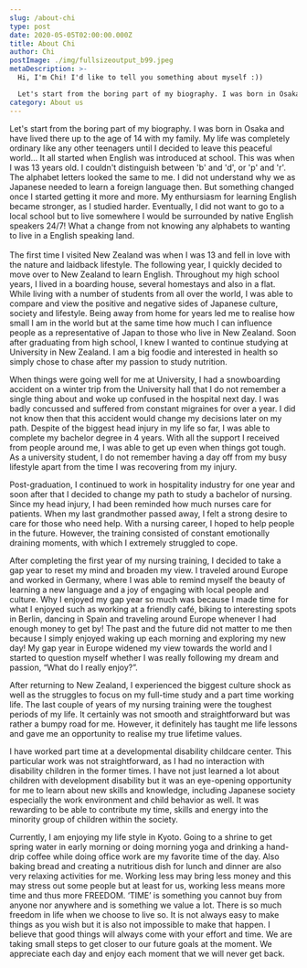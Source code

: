 ```yaml
---
slug: /about-chi
type: post
date: 2020-05-05T02:00:00.000Z
title: About Chi
author: Chi
postImage: ./img/fullsizeoutput_b99.jpeg
metaDescription: >-
  Hi, I'm Chi! I'd like to tell you something about myself :))

  Let's start from the boring part of my biography. I was born in Osaka and have lived there up to the age of 14 with my family. My life was completely ordinary like any other teenagers until I decided to leave this peaceful world...
category: About us
---
```


Let's start from the boring part of my biography. I was born in Osaka and have lived there up to the age of 14 with my family. My life was completely ordinary like any other teenagers until I decided to leave this peaceful world... It all started when English was introduced at school. This was when I was 13 years old. I couldn't distinguish between 'b' and 'd', or 'p' and 'r'. The alphabet letters looked the same to me. I did not understand why we as Japanese needed to learn a foreign language then. But something changed once I started getting it more and more. My enthursiasm for learning English became stronger, as I studied harder. Eventually, I did not want to go to a local school but to live somewhere I would be surrounded by native English speakers 24/7! What a change from not knowing any alphabets to wanting to live in a English speaking land.\
\
The first time I visited New Zealand was when I was 13 and fell in love with the nature and laidback lifestyle. The following year, I quickly decided to move over to New Zealand to learn English. Throughout my high school years, I lived in a boarding house, several homestays and also in a flat. While living with a number of students from all over the world, I was able to compare and view the positive and negative sides of Japanese culture, society and lifestyle. Being away from home for years led me to realise how small I am in the world but at the same time how much I can influence people as a representative of Japan to those who live in New Zealand. Soon after graduating from high school, I knew I wanted to continue studying at University in New Zealand. I am a big foodie and interested in health so simply chose to chase after my passion to study nutrition.

When things were going well for me at University, I had a snowboarding accident on a winter trip from the University hall that I do not remember a single thing about and woke up confused in the hospital next day. I was badly concussed and suffered from constant migraines for over a year. I did not know then that this accident would change my decisions later on my path. Despite of the biggest head injury in my life so far, I was able to complete my bachelor degree in 4 years. With all the support I received from people around me, I was able to get up even when things got tough. As a university student, I do not remember having a day off from my busy lifestyle apart from the time I was recovering from my injury.

Post-graduation, I continued to work in hospitality industry for one year and soon after that I decided to change my path to study a bachelor of nursing. Since my head injury, I had been reminded how much nurses care for patients. When my last grandmother passed away, I felt a strong desire to care for those who need help. With a nursing career, I hoped to help people in the future. However, the training consisted of constant emotionally draining moments, with which I extremely struggled to cope.

After completing the first year of my nursing training, I decided to take a gap year to reset my mind and broaden my view. I traveled around Europe and worked in Germany, where I was able to remind myself the beauty of learning a new language and a joy of engaging with local people and culture. Why I enjoyed my gap year so much was because I made time for what I enjoyed such as working at a friendly café, biking to interesting spots in Berlin, dancing in Spain and traveling around Europe whenever I had enough money to get by! The past and the future did not matter to me then because I simply enjoyed waking up each morning and exploring my new day! My gap year in Europe widened my view towards the world and I started to question myself whether I was really following my dream and passion, “What do I really enjoy?”.

After returning to New Zealand, I experienced the biggest culture shock as well as the struggles to focus on my full-time study and a part time working life. The last couple of years of my nursing training were the toughest periods of my life. It certainly was not smooth and straightforward but was rather a bumpy road for me. However, it definitely has taught me life lessons and gave me an opportunity to realise my true lifetime values.

I have worked part time at a developmental disability childcare center. This particular work was not straightforward, as I had no interaction with disability children in the former times. I have not just learned a lot about children with development disability but it was an eye-opening opportunity for me to learn about new skills and knowledge, including Japanese society especially the work environment and child behavior as well. It was rewarding to be able to contribute my time, skills and energy into the minority group of children within the society.

Currently, I am enjoying my life style in Kyoto. Going to a shrine to get spring water in early morning or doing morning yoga and drinking a hand-drip coffee while doing office work are my favorite time of the day. Also baking bread and creating a nutritious dish for lunch and dinner are also very relaxing activities for me. Working less may bring less money and this may stress out some people but at least for us, working less means more time and thus more FREEDOM. ‘TIME’ is something you cannot buy from anyone nor anywhere and is something we value a lot. There is so much freedom in life when we choose to live so. It is not always easy to make things as you wish but it is also not impossible to make that happen. I believe that good things will always come with your effort and time. We are taking small steps to get closer to our future goals at the moment. We appreciate each day and enjoy each moment that we will never get back.
